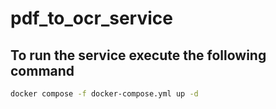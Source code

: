 # pdf_to_ocr_service
## To run the service execute the following command
  ```sh
  docker compose -f docker-compose.yml up -d
  ```